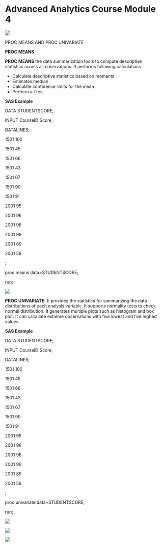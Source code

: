 # Advanced Analytics Course Module 4

![](RackMultipart20201204-4-6l32u1_html_237499165a11f2b9.gif)

PROC MEANS AND PROC UNIVARIATE

**PROC MEANS**

**PROC MEANS** the data summarization tools to compute descriptive statistics across all observations. It performs following calculations.

- Calculate descriptive statistics based on moments
- Estimates median
- Calculate confidence limits for the mean
- Perform a t test

**SAS Example**

DATA STUDENTSCORE;

INPUT CourseID Score;

DATALINES;

1501 100

1501 45

1501 66

1501 43

1501 67

1501 90

1501 91

2001 95

2001 96

2001 98

2001 99

2001 89

2001 59

;

proc means data=STUDENTSCORE;

run;

![](RackMultipart20201204-4-6l32u1_html_e791da1c8f06972c.png)

**PROC UNIVARIATE:** It provides the statistics for summarizing the data distributions of each analysis variable. It supports normality tests to check normal distribution. It generates multiple plots such as histogram and box plot. It can calculate extreme observations with five lowest and five highest values.

**SAS Example**

DATA STUDENTSCORE;

INPUT CourseID Score;

DATALINES;

1501 100

1501 45

1501 66

1501 43

1501 67

1501 90

1501 91

2001 95

2001 96

2001 98

2001 99

2001 89

2001 59

;

proc univariate data=STUDENTSCORE;

run;

![](RackMultipart20201204-4-6l32u1_html_fa3f8340cf331eec.png)

![](RackMultipart20201204-4-6l32u1_html_df194470314b28f8.png)

![](RackMultipart20201204-4-6l32u1_html_1996846115274921.png)